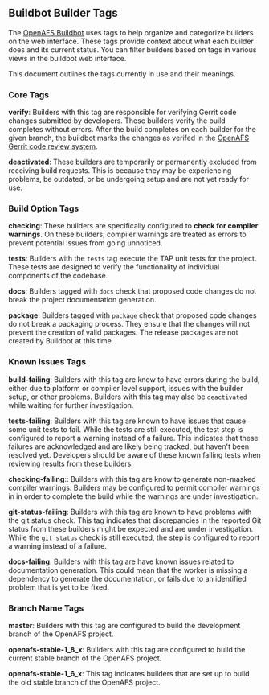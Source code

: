 ## Buildbot Builder Tags

The [OpenAFS Buildbot][1] uses tags to help organize and categorize builders on
the web interface. These tags provide context about what each builder does and
its current status. You can filter builders based on tags in various views in
the buildbot web interface.

This document outlines the tags currently in use and their meanings.

### Core Tags

**verify**: Builders with this tag are responsible for verifying Gerrit code
changes submitted by developers. These builders verify the build completes
without errors.  After the build completes on each builder for the given
branch, the buildbot marks the changes as verifed in the [OpenAFS Gerrit code
review system][2].

**deactivated**: These builders are temporarily or permanently excluded from
receiving build requests. This is because they may be experiencing problems, be
outdated, or be undergoing setup and are not yet ready for use.

### Build Option Tags

**checking**: These builders are specifically configured to **check for
compiler warnings**. On these builders, compiler warnings are treated as errors
to prevent potential issues from going unnoticed.

**tests**: Builders with the `tests` tag execute the TAP unit tests for the
project.  These tests are designed to verify the functionality of individual
components of the codebase.

**docs**: Builders tagged with `docs` check that proposed code changes do not
break the project documentation generation.

**package**: Builders tagged with `package` check that proposed code changes do
not break a packaging process. They ensure that the changes will not prevent
the creation of valid packages. The release packages are not created by
Buildbot at this time.

### Known Issues Tags

**build-failing**: Builders with this tag are know to have errors during the
build, either due to platform or compiler level support, issues with the
builder setup, or other problems. Builders with this tag may also be
`deactivated` while waiting for further investigation.

**tests-failing**: Builders with this tag are known to have issues that cause
some unit tests to fail. While the tests are still executed, the test step is
configured to report a warning instead of a failure. This indicates that these
failures are acknowledged and are likely being tracked, but haven't been
resolved yet. Developers should be aware of these known failing tests when
reviewing results from these builders.

**checking-failing**:: Builders with this tag are know to generate non-masked
compiler warnings. Builders may be configured to permit compiler warnings in in
order to complete the build while the warnings are under investigation.

**git-status-failing**: Builders with this tag are known to have problems with
the git status check. This tag indicates that discrepancies in the reported Git
status from these builders might be expected and are under investigation. While
the `git status` check is still executed, the step is configured to report a
warning instead of a failure.

**docs-failing**: Builders with this tag are have known issues related to
documentation generation. This could mean that the worker is missing a
dependency to generate the documentation, or fails due to an identified problem
that is yet to be fixed.

### Branch Name Tags

**master**: Builders with this tag are configured to build the development branch
of the OpenAFS project.

**openafs-stable-1\_8\_x**: Builders with this tag are configured to build
the current stable branch of the OpenAFS project.

**openafs-stable-1\_6\_x**: This tag indicates builders that are set up to
build the old stable branch of the OpenAFS project.


[1]: https://buildbot.openafs.org
[2]: https://gerrit.openafs.org
